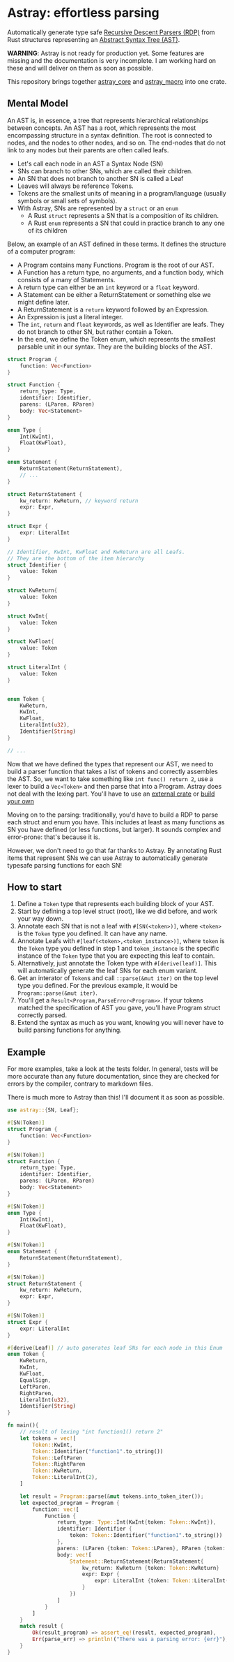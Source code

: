 # Astray: effortless parsing

Automatically generate type safe [Recursive Descent Parsers (RDP)](https://en.wikipedia.org/wiki/Recursive_descent_parser) from Rust structures representing an [Abstract Syntax Tree (AST)](https://en.wikipedia.org/wiki/Abstract_syntax_tree).

**WARNING**: Astray is not ready for production yet. Some features are missing and the documentation is very incomplete.
I am working hard on these and will deliver on them as soon as possible.

This repository brings together [astray_core](https://github.com/giluis/astray_core) and [astray_macro]() into one crate.

## Mental Model

An AST is, in essence, a tree that represents hierarchical relationships between concepts.
An AST has a root, which represents the most encompassing structure in a syntax definition. The root is connected to nodes, and the nodes to other nodes, and so on.
The end-nodes that do not link to any nodes but their parents are often called leafs.

- Let's call each node in an AST a Syntax Node (SN)
- SNs can branch to other SNs, which are called their children.
- An SN that does not branch to another SN is called a Leaf
- Leaves will always be reference Tokens.
- Tokens are the smallest units of meaning in a program/language (usually symbols or small sets of symbols).
- With Astray, SNs are represented by a `struct` or an `enum`
  - A Rust `struct` represents a SN that is a composition of its children.
  - A Rust `enum` represents a SN that could in practice branch to any one of its children

Below, an example of an AST defined in these terms. It defines the structure of a computer program:

- A Program contains many Functions. Program is the root of our AST.
- A Function has a return type, no arguments, and a function body, which consists of a many of Statements.
- A return type can either be an `int` keyword or a `float` keyword.
- A Statement can be either a ReturnStatement or something else we might define later.
- A ReturnStatement is a `return` keyword followed by an Expression.
- An Expression is just a literal integer.
- The `int`, `return` and `float` keywords, as well as Identifier are leafs. They do not branch to other SN, but rather contain a Token.
- In the end, we define the Token enum, which represents the smallest parsable unit in our syntax. They are the building blocks of the AST.

```rust
struct Program {
    function: Vec<Function>
}

struct Function {
    return_type: Type,
    identifier: Identifier,
    parens: (LParen, RParen)
    body: Vec<Statement>
}

enum Type {
    Int(KwInt),
    Float(KwFloat),
}

enum Statement {
    ReturnStatement(ReturnStatement),
    // ...
}

struct ReturnStatement {
    kw_return: KwReturn, // keyword return
    expr: Expr,
}

struct Expr {
    expr: LiteralInt
}

// Identifier, KwInt, KwFloat and KwReturn are all Leafs.
// They are the bottom of the item hierarchy
struct Identifier {
    value: Token
}

struct KwReturn{
    value: Token
}

struct KwInt{
    value: Token
}

struct KwFloat{
    value: Token
}

struct LiteralInt {
    value: Token
}


enum Token {
    KwReturn,
    KwInt,
    KwFloat,
    LiteralInt(u32),
    Identifier(String)
}

// ...
```

Now that we have defined the types that represent our AST, we need to build a parser function that takes a list of tokens and correctly assembles the AST.
So, we want to take something like `int func() return 2`, use a lexer to build a `Vec<Token>` and then parse that into a Program.
Astray does not deal with the lexing part. You'll have to use an [external crate](https://crates.io/crates/logos) or [build your own](https://mohitkarekar.com/posts/pl/lexer/)

Moving on to the parsing: traditionally, you'd have to build a RDP to parse each struct and enum you have. This includes at least as many functions as SN you have defined (or less functions, but larger). It sounds complex and error-prone: that's because it is.

However, we don't need to go that far thanks to Astray.
By annotating Rust items that represent SNs we can use Astray to automatically generate typesafe parsing functions for each SN!

## How to start

1. Define a `Token` type that represents each building block of your AST.
2. Start by defining a top level struct (root), like we did before, and work your way down.
3. Annotate each SN that is not a leaf with `#[SN(<token>)]`, where `<token>` is the `Token` type you defined. It can have any name.
4. Annotate Leafs with `#[leaf(<token>,<token_instance>)]`, where `token` is the `Token` type you defined in step 1 and `token_instance` is the specific instance of the `Token` type that you are expecting this leaf to contain.
5. Alternatively, just annotate the Token type with `#[derive(leaf)]`. This will automatically generate the leaf SNs for each enum variant.
6. Get an interator of `Token`s and call `::parse(&mut iter)` on the top level type you defined. For the previous example, it would be `Program::parse(&mut iter)`.
7. You'll get a `Result<Program,ParseError<Program>>`. If your tokens matched the specification of AST you gave, you'll have Program struct correctly parsed.
8. Extend the syntax as much as you want, knowing you will never have to build parsing functions for anything.

## Example

For more examples, take a look at the tests folder. In general, tests will be more accurate than any future documentation, since they are checked for errors by the compiler, contrary to markdown files.

There is much more to Astray than this! I'll document it as soon as possible.

```rust
use astray::{SN, Leaf};

#[SN(Token)]
struct Program {
    function: Vec<Function>
}

#[SN(Token)]
struct Function {
    return_type: Type,
    identifier: Identifier,
    parens: (LParen, RParen)
    body: Vec<Statement>
}

#[SN(Token)]
enum Type {
    Int(KwInt),
    Float(KwFloat),
}

#[SN(Token)]
enum Statement {
    ReturnStatement(ReturnStatement),
}

#[SN(Token)]
struct ReturnStatement {
    kw_return: KwReturn, 
    expr: Expr,
}

#[SN(Token)]
struct Expr {
    expr: LiteralInt
}

#[derive(Leaf)] // auto generates leaf SNs for each node in this Enum
enum Token {
    KwReturn,
    KwInt,
    KwFloat,
    EqualSign,
    LeftParen,
    RightParen,
    LiteralInt(u32),
    Identifier(String)
}

fn main(){
    // result of lexing "int function1() return 2"
    let tokens = vec![
        Token::KwInt,
        Token::Identifier("function1".to_string())
        Token::LeftParen
        Token::RightParen
        Token::KwReturn,
        Token::LiteralInt(2),
    ]

    let result = Program::parse(&mut tokens.into_token_iter());
    let expected_program = Program {
        function: vec![
            Function {
                return_type: Type::Int(KwInt{token: Token::KwInt}),
                identifier: Identifier {
                    token: Token::Identifier("function1".to_string())
                },
                parens: (LParen {token: Token::LParen}, RParen {token: Token::RParen})
                body: vec![
                    Statement::ReturnStatement(ReturnStatement{
                        kw_return: KwReturn {token: Token::KwReturn}
                        expr: Expr {
                            expr: LiteralInt {token: Token::LiteralInt(2)}
                        }
                    })
                ]
            }
        ]
    }
    match result {
        Ok(result_program) => assert_eq!(result, expected_program),
        Err(parse_err) => println!("There was a parsing error: {err}"),
    }
}
```
